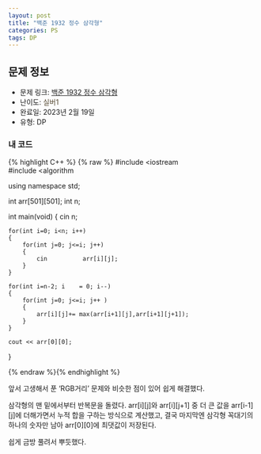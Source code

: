 ```yaml
---
layout: post
title: "백준 1932 정수 삼각형"
categories: PS
tags: DP
---
```


## 문제 정보
- 문제 링크: [백준 1932 정수 삼각형](https://www.acmicpc.net/problem/1932)
- 난이도: <span style="color:#544831">실버1</span>
- 완료일: 2023년 2월 19일
- 유형: DP

### 내 코드

{% highlight C++ %} {% raw %}
#include <iostream	
#include <algorithm	

using namespace std;

int arr[501][501];
int n;

int main(void)
{
	cin 		 n;
	
	for(int i=0; i<n; i++)
	{
		for(int j=0; j<=i; j++)
		{
			cin 		 arr[i][j];
		}
	}
	
	for(int i=n-2; i 	= 0; i--)
	{
		for(int j=0; j<=i; j++ )
		{
			arr[i][j]+= max(arr[i+1][j],arr[i+1][j+1]);
		}
	}
	
	cout << arr[0][0];
	
}

{% endraw %}{% endhighlight %}

앞서 고생해서 푼 ‘RGB거리’ 문제와 비슷한 점이 있어 쉽게 해결했다.

삼각형의 맨 밑에서부터 반복문을 돌렸다. arr[i][j]와 arr[i][j+1] 중 더 큰 값을 arr[i-1][j]에 더해가면서 누적 합을 구하는 방식으로 계산했고, 결국 마지막엔 삼각형 꼭대기의 하나의 숫자만 남아 arr[0][0]에 최댓값이 저장된다. 

쉽게 금방 풀려서 뿌듯했다.
